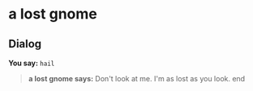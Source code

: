 # a lost gnome


## Dialog

**You say:** `hail`



>**a lost gnome says:** Don't look at me. I'm as lost as you look.
end
